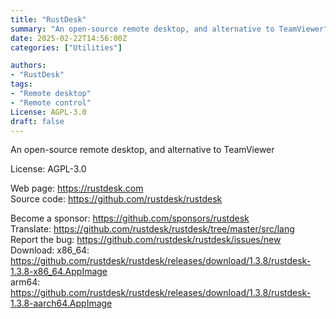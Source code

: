 ```yaml
---
title: "RustDesk"
summary: "An open-source remote desktop, and alternative to TeamViewer"
date: 2025-02-22T14:56:00Z
categories: ["Utilities"]

authors:
- "RustDesk"
tags: 
- "Remote desktop"
- "Remote control"
License: AGPL-3.0
draft: false
---
```


An open-source remote desktop, and alternative to TeamViewer

License: AGPL-3.0

Web page: <https://rustdesk.com>  
Source code: <https://github.com/rustdesk/rustdesk>

Become a sponsor: <https://github.com/sponsors/rustdesk>  
Translate: <https://github.com/rustdesk/rustdesk/tree/master/src/lang>  
Report the bug: <https://github.com/rustdesk/rustdesk/issues/new>  
Download:   x86_64: <https://github.com/rustdesk/rustdesk/releases/download/1.3.8/rustdesk-1.3.8-x86_64.AppImage>  
            arm64: <https://github.com/rustdesk/rustdesk/releases/download/1.3.8/rustdesk-1.3.8-aarch64.AppImage>
